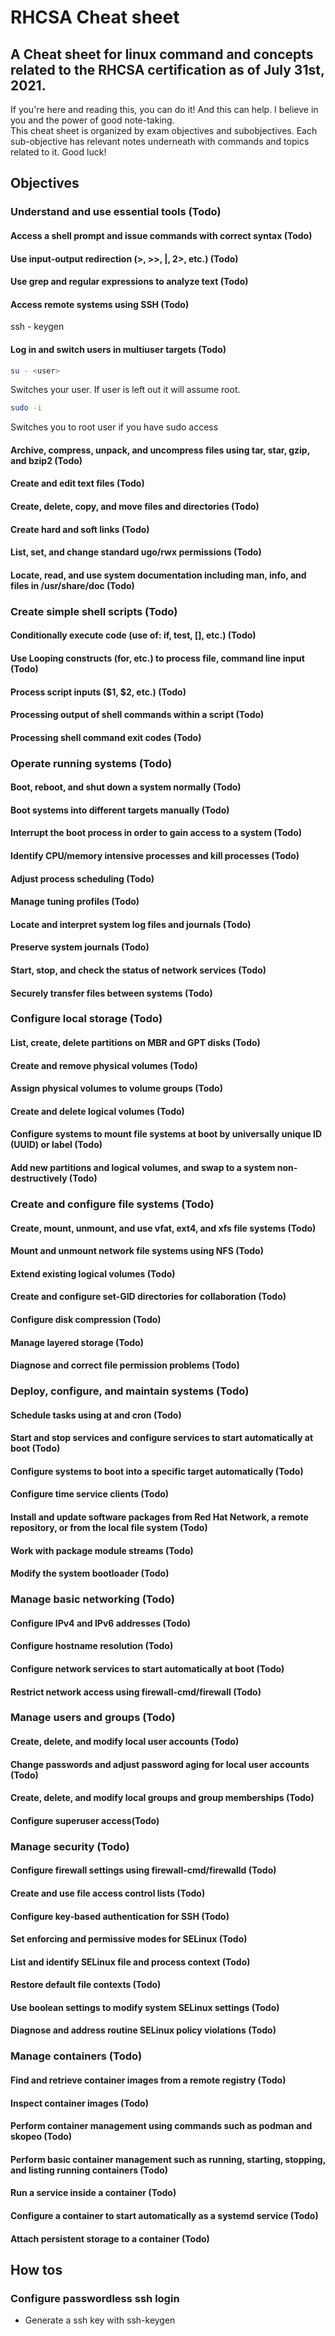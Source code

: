 # RHCSA Cheat sheet
## A Cheat sheet for linux command and concepts related to the RHCSA certification as of July 31st, 2021.
If you're here and reading this, you can do it! And this can help. I believe in you and the power of good note-taking.  
This cheat sheet is organized by exam objectives and subobjectives. Each sub-objective has relevant notes underneath with commands and topics related to it. Good luck!

## Objectives
### Understand and use essential tools (Todo)
#### Access a shell prompt and issue commands with correct syntax (Todo)
#### Use input-output redirection (>, >>, |, 2>, etc.) (Todo)
#### Use grep and regular expressions to analyze text (Todo)
#### Access remote systems using SSH (Todo)
ssh - keygen

#### Log in and switch users in multiuser targets (Todo)
```bash
su - <user>
```
Switches your user. If user is left out it will assume root.

```bash
sudo -i
```
Switches you to root user if you have sudo access



#### Archive, compress, unpack, and uncompress files using tar, star, gzip, and bzip2 (Todo)
#### Create and edit text files (Todo)
#### Create, delete, copy, and move files and directories (Todo)
#### Create hard and soft links (Todo)
#### List, set, and change standard ugo/rwx permissions (Todo)
#### Locate, read, and use system documentation including man, info, and files in /usr/share/doc (Todo)
### Create simple shell scripts (Todo)
#### Conditionally execute code (use of: if, test, [], etc.) (Todo)
#### Use Looping constructs (for, etc.) to process file, command line input (Todo)
#### Process script inputs ($1, $2, etc.) (Todo)
#### Processing output of shell commands within a script (Todo)
#### Processing shell command exit codes (Todo)
### Operate running systems (Todo)
#### Boot, reboot, and shut down a system normally (Todo)
#### Boot systems into different targets manually (Todo)
#### Interrupt the boot process in order to gain access to a system (Todo)
#### Identify CPU/memory intensive processes and kill processes (Todo)
#### Adjust process scheduling (Todo)
#### Manage tuning profiles (Todo)
#### Locate and interpret system log files and journals (Todo)
#### Preserve system journals (Todo)
#### Start, stop, and check the status of network services (Todo)
#### Securely transfer files between systems (Todo)

### Configure local storage (Todo)
#### List, create, delete partitions on MBR and GPT disks (Todo)
#### Create and remove physical volumes (Todo)
#### Assign physical volumes to volume groups (Todo)
#### Create and delete logical volumes (Todo)
#### Configure systems to mount file systems at boot by universally unique ID (UUID) or label (Todo)
#### Add new partitions and logical volumes, and swap to a system non-destructively (Todo)
### Create and configure file systems (Todo)
#### Create, mount, unmount, and use vfat, ext4, and xfs file systems (Todo)
#### Mount and unmount network file systems using NFS (Todo)
#### Extend existing logical volumes (Todo)
#### Create and configure set-GID directories for collaboration (Todo)
#### Configure disk compression (Todo)
#### Manage layered storage (Todo)
#### Diagnose and correct file permission problems (Todo)
### Deploy, configure, and maintain systems (Todo)
#### Schedule tasks using at and cron (Todo)
#### Start and stop services and configure services to start automatically at boot (Todo)
#### Configure systems to boot into a specific target automatically (Todo)
#### Configure time service clients (Todo)
#### Install and update software packages from Red Hat Network, a remote repository, or from the local file system (Todo)
#### Work with package module streams (Todo)
#### Modify the system bootloader (Todo)
### Manage basic networking (Todo)
#### Configure IPv4 and IPv6 addresses (Todo)
#### Configure hostname resolution (Todo)
#### Configure network services to start automatically at boot (Todo)
#### Restrict network access using firewall-cmd/firewall (Todo)
### Manage users and groups (Todo)
#### Create, delete, and modify local user accounts (Todo)
#### Change passwords and adjust password aging for local user accounts (Todo)
#### Create, delete, and modify local groups and group memberships (Todo)
#### Configure superuser access(Todo)
### Manage security (Todo)
#### Configure firewall settings using firewall-cmd/firewalld (Todo)
#### Create and use file access control lists (Todo)
#### Configure key-based authentication for SSH (Todo)

#### Set enforcing and permissive modes for SELinux (Todo)
#### List and identify SELinux file and process context (Todo)
#### Restore default file contexts (Todo)
#### Use boolean settings to modify system SELinux settings (Todo)
#### Diagnose and address routine SELinux policy violations (Todo)
### Manage containers (Todo)
#### Find and retrieve container images from a remote registry (Todo)
#### Inspect container images (Todo)
#### Perform container management using commands such as podman and skopeo (Todo)
#### Perform basic container management such as running, starting, stopping, and listing running containers (Todo)
#### Run a service inside a container (Todo)
#### Configure a container to start automatically as a systemd service (Todo)
#### Attach persistent storage to a container (Todo)

## How tos
### Configure passwordless ssh login
- Generate a ssh key with ssh-keygen